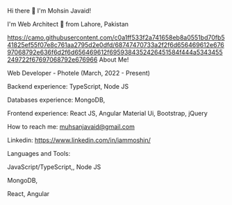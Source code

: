 Hi there 👋 I'm Mohsin Javaid!

I'm Web Architect 🚀 from Lahore, Pakistan

https://camo.githubusercontent.com/c0a1ff533f2a741658eb8a0551bd70fb541825ef55f07e8c761aa2795d2e0dfd/68747470733a2f2f6d656469612e67697068792e636f6d2f6d656469612f6959384352426451584f444a5343455249722f67697068792e676966 About Me!

Web Developer - Photele (March, 2022 - Present)

Backend experience: TypeScript, Node JS

Databases experience: MongoDB,

Frontend experience: React JS, Angular Material Ui, Bootstrap, jQuery

How to reach me: muhsanjavaid@gmail.com

Linkedin: https://www.linkedin.com/in/iammoshin/

Languages and Tools:

JavaScript/TypeScript,, Node JS

MongoDB,

React, Angular

